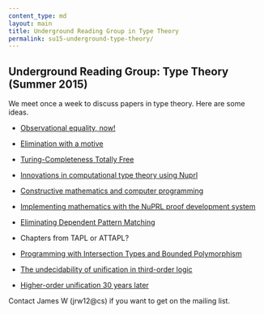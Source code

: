```yaml
---
content_type: md
layout: main
title: Underground Reading Group in Type Theory
permalink: su15-underground-type-theory/
---
```


## Underground Reading Group: Type Theory (Summer 2015)

We meet once a week to discuss papers in type theory. Here are some ideas.

* [Observational equality, now!](http://dl.acm.org/citation.cfm?doid=1292597.1292608)
* [Elimination with a motive](http://citeseerx.ist.psu.edu/viewdoc/download?doi=10.1.1.23.6292&rep=rep1&type=pdf)
* [Turing-Completeness Totally Free](https://personal.cis.strath.ac.uk/conor.mcbride/TotallyFree.pdf)

* [Innovations in computational type theory using Nuprl](http://www.sciencedirect.com/science/article/pii/S1570868305000704)
* [Constructive mathematics and computer programming](http://www.cs.tufts.edu/~nr/cs257/archive/per-martin-lof/constructive-math.pdf)
* [Implementing mathematics with the NuPRL proof development system](www.cs.cornell.edu/home/kreitz/teaching/cs671/nuprl-book-85.ps)

* [Eliminating Dependent Pattern Matching](http://cs.ru.nl/~james/RESEARCH/goguen2006.pdf)

* Chapters from TAPL or ATTAPL?
* [Programming with Intersection Types
and Bounded Polymorphism](http://www.cis.upenn.edu/~bcpierce/papers/thesis.pdf)

* [The undecidability of unification in third-order logic](http://ac.els-cdn.com/S001999587390301X/1-s2.0-S001999587390301X-main.pdf?_tid=f7010512-1913-11e5-9c79-00000aab0f26&acdnat=1435001104_818c2d09bebaca335b097efc5d82b8eb)
* [Higher-order unification 30 years later](http://www.researchgate.net/publication/221302333_Higher_Order_Unification_30_Years_Later)

Contact James W (jrw12@cs) if you want to get on the mailing list.
